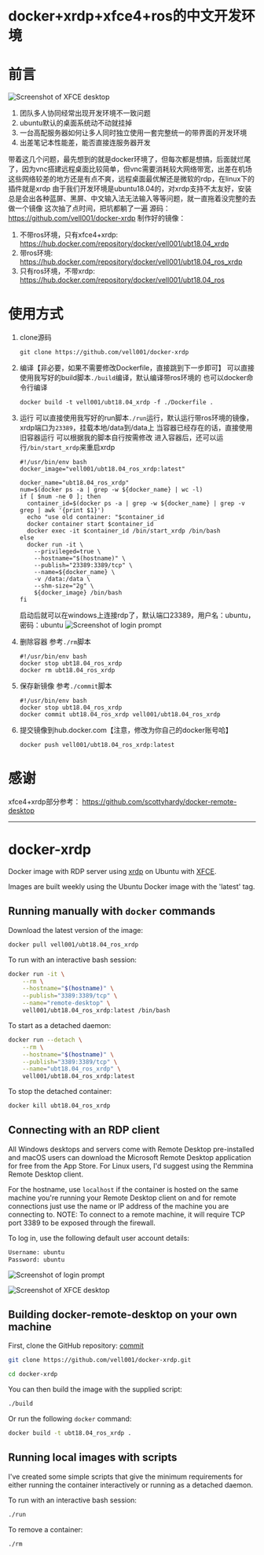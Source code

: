 # docker+xrdp+xfce4+ros的中文开发环境
# 前言
![Screenshot of XFCE desktop](https://raw.githubusercontent.com/vell001/docker-xrdp/master/screenshot_2.png)

1. 团队多人协同经常出现开发环境不一致问题
2. ubuntu默认的桌面系统动不动就挂掉
3. 一台高配服务器如何让多人同时独立使用一套完整统一的带界面的开发环境
4. 出差笔记本性能差，能否直接连服务器开发

带着这几个问题，最先想到的就是docker环境了，但每次都是想搞，后面就烂尾了，因为vnc搭建远程桌面比较简单，但vnc需要消耗较大网络带宽，出差在机场这些网络较差的地方还是有点不爽，远程桌面最优解还是微软的rdp，在linux下的插件就是xrdp
由于我们开发环境是ubuntu18.04的，对xrdp支持不太友好，安装总是会出各种蓝屏、黑屏、中文输入法无法输入等等问题，就一直拖着没完整的去做一个镜像
这次抽了点时间，把坑都躺了一遍
源码：https://github.com/vell001/docker-xrdp
制作好的镜像：
1. 不带ros环境，只有xfce4+xrdp: https://hub.docker.com/repository/docker/vell001/ubt18.04_xrdp
2. 带ros环境: https://hub.docker.com/repository/docker/vell001/ubt18.04_ros_xrdp
3. 只有ros环境，不带xrdp: https://hub.docker.com/repository/docker/vell001/ubt18.04_ros

# 使用方式
1. clone源码
    ```
    git clone https://github.com/vell001/docker-xrdp
    ```
2. 编译【非必要，如果不需要修改Dockerfile，直接跳到下一步即可】
   可以直接使用我写好的build脚本`./build`编译，默认编译带ros环境的
   也可以docker命令行编译
    ```
    docker build -t vell001/ubt18.04_xrdp -f ./Dockerfile .
    ```
3. 运行
   可以直接使用我写好的run脚本`./run`运行，默认运行带ros环境的镜像，xrdp端口为`23389`，挂载本地/data到/data上
   当容器已经存在的话，直接使用旧容器运行
   可以根据我的脚本自行按需修改
   进入容器后，还可以运行`/bin/start_xrdp`来重启xrdp
    ```
    #!/usr/bin/env bash
    docker_image="vell001/ubt18.04_ros_xrdp:latest"
    
    docker_name="ubt18.04_ros_xrdp"
    num=$(docker ps -a | grep -w ${docker_name} | wc -l)
    if [ $num -ne 0 ]; then
      container_id=$(docker ps -a | grep -w ${docker_name} | grep -v grep | awk '{print $1}')
      echo "use old container: "$container_id
      docker container start $container_id
      docker exec -it $container_id /bin/start_xrdp /bin/bash
    else
      docker run -it \
        --privileged=true \
        --hostname="$(hostname)" \
        --publish="23389:3389/tcp" \
        --name=${docker_name} \
        -v /data:/data \
        --shm-size="2g" \
        ${docker_image} /bin/bash
    fi
    ```
    启动后就可以在windows上连接rdp了，默认端口23389，用户名：ubuntu，密码：ubuntu
    ![Screenshot of login prompt](https://raw.githubusercontent.com/vell001/docker-xrdp/master/screenshot_1.png)

4. 删除容器
   参考`./rm`脚本
    ```
    #!/usr/bin/env bash
    docker stop ubt18.04_ros_xrdp 
    docker rm ubt18.04_ros_xrdp
    ```
5. 保存新镜像
   参考`./commit`脚本
    ```
    #!/usr/bin/env bash
    docker stop ubt18.04_ros_xrdp
    docker commit ubt18.04_ros_xrdp vell001/ubt18.04_ros_xrdp
    ```
6. 提交镜像到hub.docker.com【注意，修改为你自己的docker账号哈】
    ```
    docker push vell001/ubt18.04_ros_xrdp:latest
    ```

# 感谢
xfce4+xrdp部分参考： https://github.com/scottyhardy/docker-remote-desktop

----------

# docker-xrdp

Docker image with RDP server using [xrdp](http://xrdp.org) on Ubuntu with [XFCE](https://xfce.org).

Images are built weekly using the Ubuntu Docker image with the 'latest' tag.

## Running manually with `docker` commands

Download the latest version of the image:

```bash
docker pull vell001/ubt18.04_ros_xrdp
```

To run with an interactive bash session:

```bash
docker run -it \
    --rm \
    --hostname="$(hostname)" \
    --publish="3389:3389/tcp" \
    --name="remote-desktop" \
    vell001/ubt18.04_ros_xrdp:latest /bin/bash
```

To start as a detached daemon:

```bash
docker run --detach \
    --rm \
    --hostname="$(hostname)" \
    --publish="3389:3389/tcp" \
    --name="ubt18.04_ros_xrdp" \
    vell001/ubt18.04_ros_xrdp:latest
```

To stop the detached container:

```bash
docker kill ubt18.04_ros_xrdp
```

## Connecting with an RDP client

All Windows desktops and servers come with Remote Desktop pre-installed and macOS users can download the Microsoft Remote Desktop application for free from the App Store.  For Linux users, I'd suggest using the Remmina Remote Desktop client.

For the hostname, use `localhost` if the container is hosted on the same machine you're running your Remote Desktop client on and for remote connections just use the name or IP address of the machine you are connecting to.
NOTE: To connect to a remote machine, it will require TCP port 3389 to be exposed through the firewall.

To log in, use the following default user account details:

```bash
Username: ubuntu
Password: ubuntu
```

![Screenshot of login prompt](https://raw.githubusercontent.com/vell001/docker-xrdp/master/screenshot_1.png)

![Screenshot of XFCE desktop](https://raw.githubusercontent.com/vell001/docker-xrdp/master/screenshot_2.png)

## Building docker-remote-desktop on your own machine

First, clone the GitHub repository:
[commit](commit)
```bash
git clone https://github.com/vell001/docker-xrdp.git

cd docker-xrdp
```

You can then build the image with the supplied script:

```bash
./build
```

Or run the following `docker` command:

```bash
docker build -t ubt18.04_ros_xrdp .
```

## Running local images with scripts

I've created some simple scripts that give the minimum requirements for either running the container interactively or running as a detached daemon.

To run with an interactive bash session:

```bash
./run
```

To remove a container:

```bash
./rm
```
